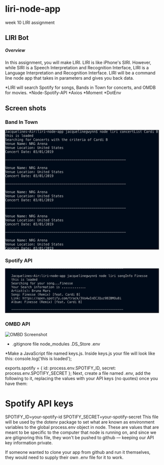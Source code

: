 # liri-node-app
week 10 LIRI assignment
 
## LIRI Bot
##### Overview
In this assignment, you will make LIRI. LIRI is like iPhone's SIRI. However, while SIRI is a Speech Interpretation and Recognition Interface, LIRI is a Language Interpretation and Recognition Interface. LIRI will be a command line node app that takes in parameters and gives you back data.

*LIRI will search Spotify for songs, Bands in Town for concerts, and OMDB for movies.
*Node-Spotify-API
*Axios
*Moment
*DotEnv

## Screen shots

### Band In Town 
![Band In Town Screenshot](./ScreenShot_Band_In_Town.png)

### Spotify API 
![Spotify Screenshot](./ScreenShot_Spotify.png)

### OMBD API 
![OMBD Screenshot](./ScreenShot_OMBD.png)

* .gitignore file 
node_modules
.DS_Store
.env

*Make a JavaScript file named keys.js.
Inside keys.js your file will look like this:
console.log('this is loaded');

exports.spotify = {
  id: process.env.SPOTIFY_ID,
  secret: process.env.SPOTIFY_SECRET
};
Next, create a file named .env, add the following to it, replacing the values with your API keys (no quotes) once you have them:

# Spotify API keys

SPOTIFY_ID=your-spotify-id
SPOTIFY_SECRET=your-spotify-secret
This file will be used by the dotenv package to set what are known as environment variables to the global process.env object in node. These are values that are meant to be specific to the computer that node is running on, and since we are gitignoring this file, they won't be pushed to github — keeping our API key information private.

If someone wanted to clone your app from github and run it themselves, they would need to supply their own .env file for it to work.
